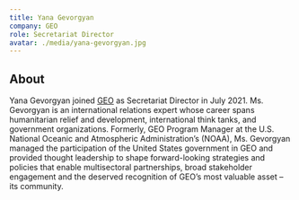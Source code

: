 ```yaml
---
title: Yana Gevorgyan
company: GEO 
role: Secretariat Director
avatar: ./media/yana-gevorgyan.jpg
---
```

## About

Yana Gevorgyan joined [GEO](https://www.earthobservations.org/index.php) as Secretariat Director in July 2021. Ms. Gevorgyan is an international relations expert whose career spans humanitarian relief and development, international think tanks, and government organizations. Formerly, GEO Program Manager at the U.S. National Oceanic and Atmospheric Administration’s (NOAA), Ms. Gevorgyan managed the participation of the United States government in GEO and provided thought leadership to shape forward-looking strategies and policies that enable multisectoral partnerships, broad stakeholder engagement and the deserved recognition of GEO’s most valuable asset – its community.